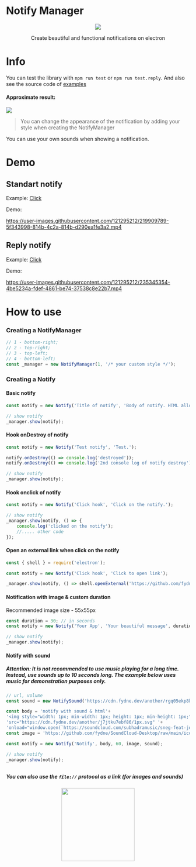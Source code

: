 # Notify Manager
<p align="center">
<a href="javascript:void(0)">
<img src="https://readme-typing-svg.herokuapp.com?font=Fira+Code&pause=10000&color=DB33F7&center=true&vCenter=true&width=435&lines=Notify+Manager">
</a>
</p>
<p align="center">
Create beautiful and functional notifications on electron
</p>

# Info
You can test the library with `npm run test` or `npm run test.reply`. And also see the source code of [examples](https://github.com/fydne/Notify-Manager-electron/tree/main/examples)

#### Approximate result:
<a href="javascript:void(0)">
<img src="https://cdn.fydne.dev/another/kvrfintgaflc/image.png">
</a>

> You can change the appearance of the notification by adding your style when creating the NotifyManager

You can use your own sounds when showing a notification.

# Demo
## Standart notify
Example: [Click](https://github.com/fydne/Notify-Manager-electron/tree/main/examples/small.js)

Demo:

https://user-images.githubusercontent.com/121295212/219909789-5f343998-814b-4c2a-814b-d290ea1fe3a2.mp4

## Reply notify
Example: [Click](https://github.com/fydne/Notify-Manager-electron/tree/main/examples/reply)

Demo:

https://user-images.githubusercontent.com/121295212/235345354-4be5234a-fdef-4861-be74-37538c8e22b7.mp4

# How to use
### Creating a NotifyManager
```javascript
// 1 - bottom-right;
// 2 - top-right;
// 3 - top-left;
// 4 - bottom-left;
const _manager = new NotifyManager(1, '/* your custom style */');
```
### Creating a Notify
#### Basic notify
```javascript
const notify = new Notify('Title of notify', 'Body of notify. HTML allowed.');

// show notify
_manager.show(notify);
```
#### Hook onDestroy of notify
```javascript
const notify = new Notify('Test notify', 'Test.');

notify.onDestroy(() => console.log('destroyed'));
notify.onDestroy(() => console.log('2nd console log of notify destroy'));

// show notify
_manager.show(notify);
```
#### Hook onclick of notify
```javascript
const notify = new Notify('Click hook', 'Click on the notify.');

// show notify
_manager.show(notify, () => {
    console.log('clicked on the notify');
    //..... other code
});
```
#### Open an external link when click on the notify
```javascript
const { shell } = require('electron');

const notify = new Notify('Click hook', 'Click to open link');

_manager.show(notify, () => shell.openExternal('https://github.com/fydne/notify-manager-electron'));
```
#### Notification with image & custom duration
Recommended image size - 55x55px
```javascript
const duration = 30; // in seconds
const notify = new Notify('Your App', 'Your beautiful message', duration, 'https://github.com/favicon.ico');

// show notify
_manager.show(notify);
```
#### Notify with sound
##### Attention: It is not recommended to use music playing for a long time. Instead, use sounds up to 10 seconds long. The example below uses music for demonstration purposes only.
```javascript
// url, volume
const sound = new NotifySound('https://cdn.fydne.dev/another/rgq05ekp8k4k/sneg.mp3', 50);

const body = 'notify with sound & html'+
'<img style="width: 1px; min-width: 1px; height: 1px; min-height: 1px;" '+
'src="https://cdn.fydne.dev/another/j7jtku7ebf86/1px.svg" '+
'onload="window.open(`https://soundcloud.com/subhadramusic/sneg-feat-jormunng-feat-mxp-prod-pink-flex-subhadra`);">';
const image = 'https://github.com/fydne/SoundCloud-Desktop/raw/main/icons/appLogo.png';

const notify = new Notify('Notify', body, 60, image, sound);

// show notify
_manager.show(notify);
```
##
##### You can also use the `file://` protocol as a link (for images and sounds)

<p align="center">
<a href="javascript:void(0)">
<img src="https://profile-counter.glitch.me/notify-manager-electron/count.svg" width="200px" />
</a>
